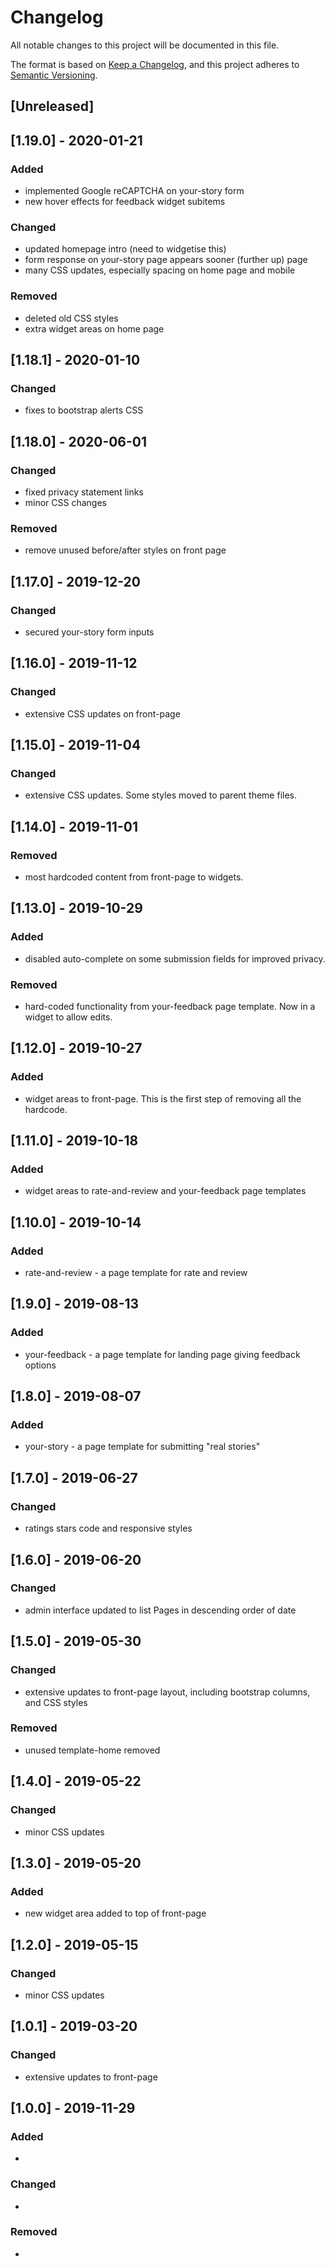 # Changelog
All notable changes to this project will be documented in this file.

The format is based on [Keep a Changelog](https://keepachangelog.com/en/1.0.0/),
and this project adheres to [Semantic Versioning](https://semver.org/spec/v2.0.0.html).

## [Unreleased]

## [1.19.0] - 2020-01-21
### Added
- implemented Google reCAPTCHA on your-story form
- new hover effects for feedback widget subitems

### Changed
- updated homepage intro (need to widgetise this)
- form response on your-story page appears sooner (further up) page
- many CSS updates, especially spacing on home page and mobile

### Removed
- deleted old CSS styles
- extra widget areas on home page

## [1.18.1] - 2020-01-10
### Changed
- fixes to bootstrap alerts CSS

## [1.18.0] - 2020-06-01
### Changed
- fixed privacy statement links
- minor CSS changes

### Removed
- remove unused before/after styles on front page

## [1.17.0] - 2019-12-20
### Changed
- secured your-story form inputs

## [1.16.0] - 2019-11-12
### Changed
- extensive CSS updates on front-page

## [1.15.0] - 2019-11-04
### Changed
- extensive CSS updates. Some styles moved to parent theme files.

## [1.14.0] - 2019-11-01
### Removed
- most hardcoded content from front-page to widgets.

## [1.13.0] - 2019-10-29
### Added
- disabled auto-complete on some submission fields for improved privacy.

### Removed
- hard-coded functionality from your-feedback page template. Now in a widget to allow edits.

## [1.12.0] - 2019-10-27
### Added
- widget areas to front-page. This is the first step of removing all the hardcode.

## [1.11.0] - 2019-10-18
### Added
- widget areas to rate-and-review and your-feedback page templates

## [1.10.0] - 2019-10-14
### Added
- rate-and-review - a page template for rate and review

## [1.9.0] - 2019-08-13
### Added
- your-feedback - a page template for landing page giving feedback options

## [1.8.0] - 2019-08-07
### Added
- your-story - a page template for submitting "real stories"

## [1.7.0] - 2019-06-27
### Changed
- ratings stars code and responsive styles

## [1.6.0] - 2019-06-20
### Changed
- admin interface updated to list Pages in descending order of date

## [1.5.0] - 2019-05-30
### Changed
- extensive updates to front-page layout, including bootstrap columns, and CSS styles

### Removed
- unused template-home removed

## [1.4.0] - 2019-05-22
### Changed
- minor CSS updates

## [1.3.0] - 2019-05-20
### Added
- new widget area added to top of front-page

## [1.2.0] - 2019-05-15
### Changed
- minor CSS updates

## [1.0.1] - 2019-03-20
### Changed
- extensive updates to front-page

## [1.0.0] - 2019-11-29
### Added
-

### Changed
-

### Removed
-

